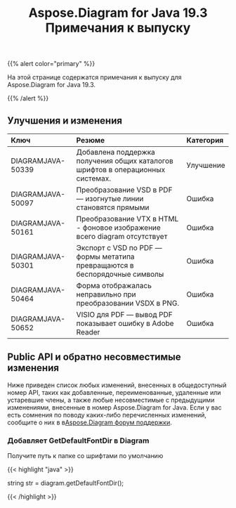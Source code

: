 ﻿---
title: Aspose.Diagram for Java 19.3 Примечания к выпуску
type: docs
weight: 100
url: /ru/java/aspose-diagram-for-java-19-3-release-notes/
---
{{% alert color="primary" %}} 

На этой странице содержатся примечания к выпуску для Aspose.Diagram for Java 19.3.

{{% /alert %}} 
## **Улучшения и изменения**

|**Ключ**|**Резюме**|**Категория**|
|:- |:- |:- |
|DIAGRAMJAVA-50339|Добавлена поддержка получения общих каталогов шрифтов в операционных системах.|Улучшение|
|DIAGRAMJAVA-50097|Преобразование VSD в PDF — изогнутые линии становятся прямыми|Ошибка|
|DIAGRAMJAVA-50161|Преобразование VTX в HTML - фоновое изображение всего diagram отсутствует|Ошибка|
|DIAGRAMJAVA-50301|Экспорт с VSD по PDF — формы метатипа превращаются в беспорядочные символы|Ошибка|
|DIAGRAMJAVA-50464|Форма отображалась неправильно при преобразовании VSDX в PNG.|Ошибка|
|DIAGRAMJAVA-50652|VISIO для PDF — вывод PDF показывает ошибку в Adobe Reader|Ошибка|
## **Public API и обратно несовместимые изменения**
Ниже приведен список любых изменений, внесенных в общедоступный номер API, таких как добавленные, переименованные, удаленные или устаревшие члены, а также любые несовместимые с предыдущими изменениями, внесенные в номер Aspose.Diagram for Java. Если у вас есть сомнения по поводу каких-либо перечисленных изменений, сообщите о них в в[Aspose.Diagram форум поддержки](https://forum.aspose.com/c/diagram/17).
### **Добавляет GetDefaultFontDir в Diagram**
Получите путь к папке со шрифтами по умолчанию

{{< highlight "java" >}}

  string str =  diagram.getDefaultFontDir();

{{< /highlight >}}
